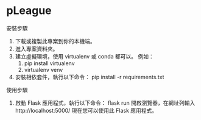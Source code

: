 # pLeague

安裝步驟
1. 下載或複製此專案到你的本機端。
2. 進入專案資料夾。
3. 建立虛擬環境，使用 virtualenv 或 conda 都可以。
  例如：
    1. pip install virtualenv
    2. virtualenv venv
4. 安裝相依套件，執行以下命令：
  pip install -r requirements.txt
  
使用步驟
1. 啟動 Flask 應用程式，執行以下命令：
  flask run
開啟瀏覽器，在網址列輸入 http://localhost:5000/
現在您可以使用此 Flask 應用程式。
